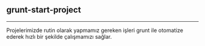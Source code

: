 ## **grunt-start-project** ##


----------
Projelerimizde rutin olarak yapmamız gereken işleri grunt ile otomatize ederek hızlı bir şekilde çalışmamızı sağlar.